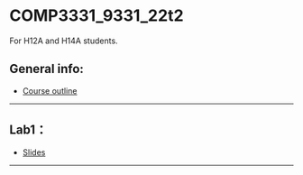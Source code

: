 # COMP3331_9331_22t2
For H12A and H14A students.

## General info:
 - [Course outline](https://webcms3.cse.unsw.edu.au/COMP3331/22T2/outline)  



-----------------------------


## Lab1：  
 - [Slides](https://github.com/lrlrlrlr/COMP3331_9331_22t2/blob/main/COMP3331_w2_extracted.pdf)
-----------------------------


